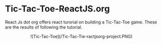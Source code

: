 # Tic-Tac-Toe-ReactJS.org
React Js dot org offers react turorial on building a Tic-Tac-Toe game. These are the results of following the tutorial.

<div align="center">
	![Tic-Tac-Toe](/Tic-Tac-Tie-ractjsorg-project.PNG)
</div>
